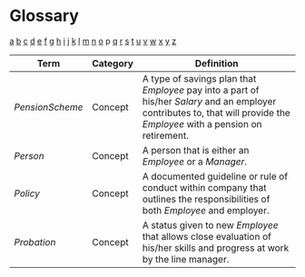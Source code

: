 # Glossary

[a](../glossary.md) [b](b.md) [c](c.md) [d](d.md) [e](e.md) [f](f.md) [g](g.md) [h](h.md) [i](i.md) [j](j.md) [k](k.md) [l](l.md) [m](m.md) [n](n.md) [o](o.md) p [q](q.md) [r](r.md) [s](s.md) [t](t.md) [u](u.md) [v](v.md) [w](w.md) [x](x.md) [y](y.md) [z](z.md)

| Term            | Category | Definition                                                                                                                                                                |
| --------------- | -------- | ------------------------------------------------------------------------------------------------------------------------------------------------------------------------- |
| _PensionScheme_ | Concept  | A type of savings plan that _Employee_ pay into a part of his/her _Salary_ and an employer contributes to, that will provide the _Employee_ with a pension on retirement. |
| _Person_        | Concept  | A person that is either an _Employee_ or a _Manager_.                                                                                                                     |
| _Policy_        | Concept  | A documented guideline or rule of conduct within company that outlines the responsibilities of both _Employee_ and employer.                                              |
| _Probation_     | Concept  | A status given to new _Employee_ that allows close evaluation of his/her skills and progress at work by the line manager.                                                 |
